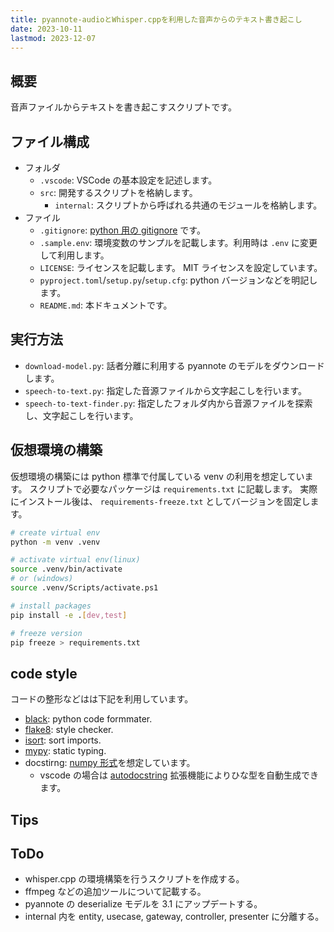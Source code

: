 ```yaml
---
title: pyannote-audioとWhisper.cppを利用した音声からのテキスト書き起こし
date: 2023-10-11
lastmod: 2023-12-07
---
```


## 概要

音声ファイルからテキストを書き起こすスクリプトです。

## ファイル構成

- フォルダ
  - `.vscode`: VSCode の基本設定を記述します。
  - `src`: 開発するスクリプトを格納します。
    - `internal`: スクリプトから呼ばれる共通のモジュールを格納します。
- ファイル
  - `.gitignore`: [python 用の gitignore](https://github.com/github/gitignore/blob/main/Python.gitignore) です。
  - `.sample.env`: 環境変数のサンプルを記載します。利用時は `.env` に変更して利用します。
  - `LICENSE`: ライセンスを記載します。 MIT ライセンスを設定しています。
  - `pyproject.toml`/`setup.py`/`setup.cfg`: python バージョンなどを明記します。
  - `README.md`: 本ドキュメントです。

## 実行方法

- `download-model.py`: 話者分離に利用する pyannote のモデルをダウンロードします。
- `speech-to-text.py`: 指定した音源ファイルから文字起こしを行います。
- `speech-to-text-finder.py`: 指定したフォルダ内から音源ファイルを探索し、文字起こしを行います。

## 仮想環境の構築

仮想環境の構築には python 標準で付属している venv の利用を想定しています。
スクリプトで必要なパッケージは `requirements.txt` に記載します。
実際にインストール後は、 `requirements-freeze.txt` としてバージョンを固定します。

```sh
# create virtual env
python -m venv .venv

# activate virtual env(linux)
source .venv/bin/activate
# or (windows)
source .venv/Scripts/activate.ps1

# install packages
pip install -e .[dev,test]

# freeze version
pip freeze > requirements.txt
```

## code style

コードの整形などはは下記を利用しています。

- [black](https://github.com/psf/black): python code formmater.
- [flake8](https://github.com/PyCQA/flake8): style checker.
- [isort](https://github.com/PyCQA/isort): sort imports.
- [mypy](https://github.com/python/mypy): static typing.
- docstirng: [numpy 形式](https://numpydoc.readthedocs.io/en/latest/format.html)を想定しています。
  - vscode の場合は [autodocstring](https://marketplace.visualstudio.com/items?itemName=njpwerner.autodocstring) 拡張機能によりひな型を自動生成できます。

## Tips

## ToDo

- whisper.cpp の環境構築を行うスクリプトを作成する。
- ffmpeg などの追加ツールについて記載する。
- pyannote の deserialize モデルを 3.1 にアップデートする。
- internal 内を entity, usecase, gateway, controller, presenter に分離する。
